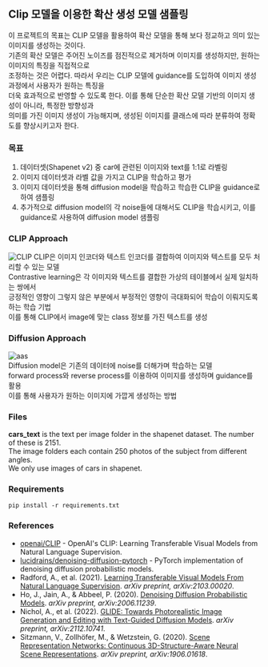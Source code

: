 ## Clip 모델을 이용한 확산 생성 모델 샘플링

 이 프로젝트의 목표는 CLIP 모델을 활용하여 확산 모델을 통해 보다 정교하고 의미 있는 이미지를 생성하는 것이다. <br/>
 기존의 확산 모델은 주어진 노이즈를 점진적으로 제거하며 이미지를 생성하지만, 원하는 이미지의 특징을 직접적으로 <br/>
 조정하는 것은 어렵다. 따라서 우리는 CLIP 모델에 guidance를 도입하여 이미지 생성과정에서 사용자가 원하는 특징을 <br/>
 더욱 효과적으로 반영할 수 있도록 한다. 이를 통해 단순한 확산 모델 기반의 이미지 생성이 아니라, 특정한 방향성과 <br/>
 의미를 가진 이미지 생성이 가능해지며, 생성된 이미지를 클래스에 따라 분류하여 정확도를 향상시키고자 한다.
 
### 목표
 1. 데이터셋(Shapenet v2) 중 car에 관련된 이미지와 text를 1:1로 라벨링
 2. 이미지 데이터셋과 라벨 값을 가지고 CLIP을 학습하고 평가
 3. 이미지 데이터셋을 통해 diffusion model을 학습하고 학습한 CLIP을 guidance로 하여 샘플링
 4. 추가적으로 diffusion model의 각 noise들에 대해서도 CLIP을 학습시키고, 이를 guidance로 사용하여 diffusion model 샘플링
    
### CLIP Approach
![CLIP](https://github.com/Yeoneasy/clip_guided_diffusion/assets/129255517/0a8bed9a-00db-4185-b917-8c73367a5c54)
 CLIP은 이미지 인코더와 텍스트 인코더를 결합하여 이미지와 텍스트를 모두 처리할 수 있는 모델<br/>
 Contrastive learning은 각 이미지와 텍스트를 결합한 가상의 테이블에서 실제 일치하는 쌍에서<br/> 
 긍정적인 영향이 그렇지 않은 부분에서 부정적인 영향이 극대화되어 학습이 이뤄지도록 하는 학습 기법<br/>
 이를 통해 CLIP에서 image에 맞는 class 정보를 가진 텍스트를 생성

### Diffusion Approach 
![aas](https://github.com/Yeoneasy/clip_diffusion_sampling/assets/129255517/e32673e0-7a9a-4993-a6ba-2c0be38dbff5)<br/>
 Diffusion model은 기존의 데이터에 noise를 더해가며 학습하는 모델<br/>
 forward process와 reverse process를 이용하여 이미지를 생성하며 guidance를 활용<br/>
 이를 통해 사용자가 원하는 이미지에 가깝게 생성하는 방법

### Files

 **cars_text** is the text per image folder in the shapenet dataset.
 The number of these is 2151. <br/> The image folders each contain 250 photos of the subject from different angles. <br/> 
 We only use images of cars in shapenet.

### Requirements

```
pip install -r requirements.txt
```

### References

- [openai/CLIP](https://github.com/openai/CLIP) - OpenAI's CLIP: Learning Transferable Visual Models from Natural Language Supervision.
- [lucidrains/denoising-diffusion-pytorch](https://github.com/lucidrains/denoising-diffusion-pytorch) - PyTorch implementation of denoising diffusion probabilistic models.
- Radford, A., et al. (2021). [Learning Transferable Visual Models From Natural Language Supervision](https://arxiv.org/abs/2103.00020). *arXiv preprint, arXiv:2103.00020*.
- Ho, J., Jain, A., & Abbeel, P. (2020). [Denoising Diffusion Probabilistic Models](https://arxiv.org/abs/2006.11239). *arXiv preprint, arXiv:2006.11239*.
- Nichol, A., et al. (2022). [GLIDE: Towards Photorealistic Image Generation and Editing with Text-Guided Diffusion Models](https://arxiv.org/abs/2112.10741). *arXiv preprint, arXiv:2112.10741*.
- Sitzmann, V., Zollhöfer, M., & Wetzstein, G. (2020). [Scene Representation Networks: Continuous 3D-Structure-Aware Neural Scene Representations](https://arxiv.org/abs/1906.01618). *arXiv preprint, arXiv:1906.01618*.



